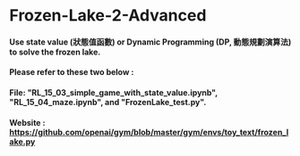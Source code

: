 # Frozen-Lake-2-Advanced
#### Use state value (狀態值函數) or Dynamic Programming (DP, 動態規劃演算法) to solve the frozen lake.
#### Please refer to these two below :
#### File: "RL_15_03_simple_game_with_state_value.ipynb", "RL_15_04_maze.ipynb", and "FrozenLake_test.py".
#### Website : https://github.com/openai/gym/blob/master/gym/envs/toy_text/frozen_lake.py
